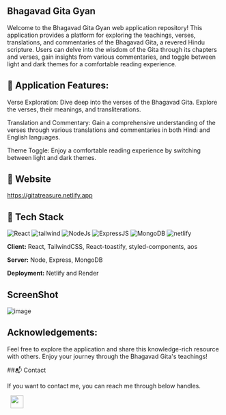 ## Bhagavad Gita Gyan

Welcome to the Bhagavad Gita Gyan web application repository! This application provides a platform for exploring the teachings, verses, translations, and commentaries of the Bhagavad Gita, a revered Hindu scripture. Users can delve into the wisdom of the Gita through its chapters and verses, gain insights from various commentaries, and toggle between light and dark themes for a comfortable reading experience.

## 📌 Application Features:

Verse Exploration: Dive deep into the verses of the Bhagavad Gita. Explore the verses, their meanings, and transliterations.

Translation and Commentary: Gain a comprehensive understanding of the verses through various translations and commentaries in both Hindi and English languages.

Theme Toggle: Enjoy a comfortable reading experience by switching between light and dark themes.

## 🚀 Website 
https://gitatreasure.netlify.app

## 📌 Tech Stack
<div>
<img alt="React" src="https://img.shields.io/badge/react-%2320232a.svg?style=for-the-badge&logo=react&logoColor=%2361DAFB"/> 
<img alt="tailwind" src="https://img.shields.io/badge/Tailwind_CSS-38B2AC?style=for-the-badge&logo=tailwind-css&logoColor=white"/> 
<img alt="NodeJs" src="https://img.shields.io/badge/Node.js-43853D?style=for-the-badge&logo=node.js&logoColor=white" />
<img alt="ExpressJS" src="https://img.shields.io/badge/Express.js-000000?style=for-the-badge&logo=express&logoColor=white"/>
<img alt="MongoDB" src ="https://img.shields.io/badge/MongoDB-4EA94B?style=for-the-badge&logo=mongodb&logoColor=white"/>
<img alt="netlify" src="https://img.shields.io/badge/Vercel-000000?style=for-the-badge&logo=vercel&logoColor=white"/>
</div>

**Client:** React, TailwindCSS, React-toastify, styled-components, aos

**Server:** Node, Express, MongoDB

**Deployment:** Netlify and Render

## ScreenShot
![image](https://github.com/narendercoder/BhagavadGita/assets/89627914/b8ca9951-1f6f-4a46-b6ea-03a8ab715d43)

## Acknowledgements:
Feel free to explore the application and share this knowledge-rich resource with others. Enjoy your journey through the Bhagavad Gita's teachings!

##📬 Contact

If you want to contact me, you can reach me through below handles.

&nbsp;&nbsp;<a href="www.linkedin.com/in/chhavi-265863299"><img src="https://www.felberpr.com/wp-content/uploads/linkedin-logo.png" width="30"></img></a>
